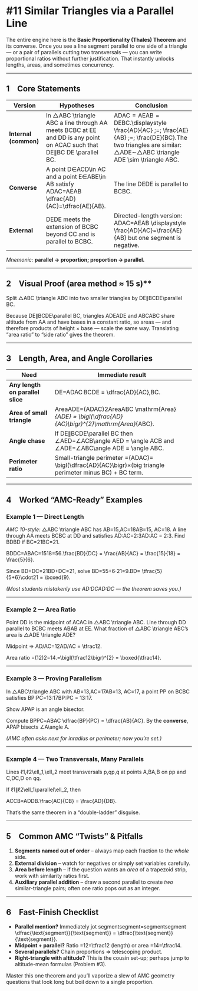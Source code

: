 # #11 Similar Triangles via a Parallel Line

The entire engine here is the **Basic Proportionality (Thales) Theorem** and its converse.  Once you see a line segment parallel to one side of a triangle — or a pair of parallels cutting two transversals — you can write proportional ratios without further justification.  That instantly unlocks lengths, areas, and sometimes concurrency.

---

## 1 Core Statements

| Version | Hypotheses | Conclusion |
| --- | --- | --- |
| **Internal (common)** | In △ABC \triangle ABC a line through AA meets BCBC at EE and DD is any point on ACAC such that DE∥BC DE \parallel BC. | ADAC  =  AEAB  =  DEBC.\displaystyle \frac{AD}{AC} \;=\; \frac{AE}{AB} \;=\; \frac{DE}{BC}.The two triangles are similar: △ADE∼△ABC \triangle ADE \sim \triangle ABC. |
| **Converse** | A point D∈ACD\in AC and a point E∈ABE\in AB satisfy ADAC=AEAB \dfrac{AD}{AC}=\dfrac{AE}{AB}. | The line DEDE is parallel to BCBC. |
| **External** | DEDE meets the extension of BCBC beyond CC and is parallel to BCBC. | Directed-length version: ADAC=AEAB \displaystyle \frac{AD}{AC}=\frac{AE}{AB} but one segment is negative. |

*Mnemonic:* **parallel → proportion; proportion → parallel.**

---

## 2 Visual Proof (area method ≈ 15 s)**

Split △ABC \triangle ABC into two smaller triangles by DE∥BCDE\parallel BC.

Because DE∥BCDE\parallel BC, triangles ADEADE and ABCABC share altitude from AA and have bases in a constant ratio, so areas — and therefore products of height × base — scale the same way.  Translating “area ratio” to “side ratio” gives the theorem.

---

## 3 Length, Area, and Angle Corollaries

| Need | Immediate result |
| --- | --- |
| **Any length on parallel slice** | DE=ADAC BCDE = \dfrac{AD}{AC}\,BC. |
| **Area of small triangle** | AreaADE=(ADAC)2AreaABC \mathrm{Area}_{ADE} = \bigl(\dfrac{AD}{AC}\bigr)^{2}\mathrm{Area}_{ABC}. |
| **Angle chase** | If DE∥BCDE\parallel BC then ∠AED=∠ACB\angle AED = \angle ACB and ∠ADE=∠ABC\angle ADE = \angle ABC. |
| **Perimeter ratio** | Small-triangle perimeter =(ADAC)= \bigl(\dfrac{AD}{AC}\bigr)×(big triangle perimeter minus BC) + BC term. |

---

## 4 Worked “AMC-Ready” Examples

### Example 1 — Direct Length

*AMC 10-style:*  △ABC \triangle ABC has AB=15,AC=18AB=15, AC=18.   A line through AA meets BCBC at DD and satisfies AD:AC=2:3AD:AC = 2:3.  Find BDBD if BC=21BC=21.

BDDC=ABAC=1518=56.\frac{BD}{DC} = \frac{AB}{AC} = \frac{15}{18} = \frac{5}{6}.

Since BD+DC=21BD+DC=21, solve BD=55+6⋅21=9.BD= \tfrac{5}{5+6}\cdot21 = \boxed{9}.

*(Most students mistakenly use AD:DCAD:DC — the theorem saves you.)*

---

### Example 2 — Area Ratio

Point DD is the midpoint of ACAC in △ABC \triangle ABC.  Line through DD parallel to BCBC meets ABAB at EE.  What fraction of △ABC \triangle ABC’s area is △ADE \triangle ADE?

Midpoint ⇒ AD/AC=12AD/AC = \tfrac12.

Area ratio =(12)2=14.=\bigl(\tfrac12\bigr)^{2} = \boxed{\tfrac14}.

---

### Example 3 — Proving Parallelism

In △ABC\triangle ABC with AB=13,AC=17AB=13, AC=17, a point PP on BCBC satisfies BP:PC=13:17BP:PC = 13:17.

Show APAP is an angle bisector.

Compute BPPC=ABAC \dfrac{BP}{PC} = \dfrac{AB}{AC}.  By the **converse**, APAP bisects ∠A\angle A.

*(AMC often asks next for inradius or perimeter; now you’re set.)*

---

### Example 4 — Two Transversals, Many Parallels

Lines ℓ1,ℓ2\ell_1,\ell_2 meet transversals p,qp,q at points A,BA,B on pp and C,DC,D on qq.

If ℓ1∥ℓ2\ell_1\parallel\ell_2, then

ACCB=ADDB.\frac{AC}{CB} = \frac{AD}{DB}.

That’s the same theorem in a “double-ladder” disguise.

---

## 5 Common AMC “Twists” & Pitfalls

1. **Segments named out of order** – always map each fraction to the *whole* side.
2. **External division** – watch for negatives or simply set variables carefully.
3. **Area before length** – if the question wants an *area* of a trapezoid strip, work with similarity ratios first.
4. **Auxiliary parallel addition** – draw a second parallel to create *two* similar-triangle pairs; often one ratio pops out as an integer.

---

## 6 Fast-Finish Checklist

- **Parallel mention?** Immediately jot segmentsegment=segmentsegment \dfrac{\text{segment}}{\text{segment}} = \dfrac{\text{segment}}{\text{segment}}.
- **Midpoint + parallel?** Ratio =12=\tfrac12 (length) or area =14=\tfrac14.
- **Several parallels?** Chain proportions ⇒ telescoping product.
- **Right-triangle with altitude?** This is the cousin set-up; perhaps jump to altitude-mean formulas (Problem #3).

Master this one theorem and you’ll vaporize a slew of AMC geometry questions that look long but boil down to a single proportion.
